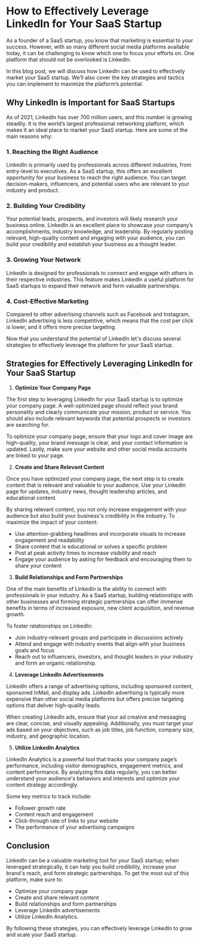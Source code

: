 # How to Effectively Leverage LinkedIn for Your SaaS Startup

As a founder of a SaaS startup, you know that marketing is essential to your success. However, with so many different social media platforms available today, it can be challenging to know which one to focus your efforts on. One platform that should not be overlooked is LinkedIn.

In this blog post, we will discuss how LinkedIn can be used to effectively market your SaaS startup. We’ll also cover the key strategies and tactics you can implement to maximize the platform’s potential.

## Why LinkedIn is Important for SaaS Startups

As of 2021, LinkedIn has over 700 million users, and this number is growing steadily. It is the world’s largest professional networking platform, which makes it an ideal place to market your SaaS startup. Here are some of the main reasons why:

### 1. Reaching the Right Audience

LinkedIn is primarily used by professionals across different industries, from entry-level to executives. As a SaaS startup, this offers an excellent opportunity for your business to reach the right audience. You can target decision-makers, influencers, and potential users who are relevant to your industry and product.

### 2. Building Your Credibility

Your potential leads, prospects, and investors will likely research your business online. LinkedIn is an excellent place to showcase your company’s accomplishments, industry knowledge, and leadership. By regularly posting relevant, high-quality content and engaging with your audience, you can build your credibility and establish your business as a thought leader.

### 3. Growing Your Network

LinkedIn is designed for professionals to connect and engage with others in their respective industries. This feature makes LinkedIn a useful platform for SaaS startups to expand their network and form valuable partnerships.

### 4. Cost-Effective Marketing

Compared to other advertising channels such as Facebook and Instagram, LinkedIn advertising is less competitive, which means that the cost per click is lower, and it offers more precise targeting.

Now that you understand the potential of LinkedIn let's discuss several strategies to effectively leverage the platform for your SaaS startup.

## Strategies for Effectively Leveraging LinkedIn for Your SaaS Startup

1. **Optimize Your Company Page**

The first step to leveraging LinkedIn for your SaaS startup is to optimize your company page. A well-optimized page should reflect your brand personality and clearly communicate your mission, product or service. You should also include relevant keywords that potential prospects or investors are searching for.

To optimize your company page, ensure that your logo and cover image are high-quality, your brand message is clear, and your contact information is updated. Lastly, make sure your website and other social media accounts are linked to your page.

2. **Create and Share Relevant Content**

Once you have optimized your company page, the next step is to create content that is relevant and valuable to your audience. Use your LinkedIn page for updates, industry news, thought leadership articles, and educational content.

By sharing relevant content, you not only increase engagement with your audience but also build your business's credibility in the industry. To maximize the impact of your content:

- Use attention-grabbing headlines and incorporate visuals to increase engagement and readability
- Share content that is educational or solves a specific problem
- Post at peak activity times to increase visibility and reach
- Engage your audience by asking for feedback and encouraging them to share your content

3. **Build Relationships and Form Partnerships**

One of the main benefits of LinkedIn is the ability to connect with professionals in your industry. As a SaaS startup, building relationships with other businesses and forming strategic partnerships can offer immense benefits in terms of increased exposure, new client acquisition, and revenue growth.

To foster relationships on LinkedIn:

- Join industry-relevant groups and participate in discussions actively
- Attend and engage with industry events that align with your business goals and focus
- Reach out to influencers, investors, and thought leaders in your industry and form an organic relationship.

4. **Leverage LinkedIn Advertisements**

LinkedIn offers a range of advertising options, including sponsored content, sponsored InMail, and display ads. LinkedIn advertising is typically more expensive than other social media platforms but offers precise targeting options that deliver high-quality leads.

When creating LinkedIn ads, ensure that your ad creative and messaging are clear, concise, and visually appealing. Additionally, you must target your ads based on your objectives, such as job titles, job function, company size, industry, and geographic location.

5. **Utilize LinkedIn Analytics**

LinkedIn Analytics is a powerful tool that tracks your company page’s performance, including visitor demographics, engagement metrics, and content performance. By analyzing this data regularly, you can better understand your audience's behaviors and interests and optimize your content strategy accordingly.

Some key metrics to track include:

- Follower growth rate
- Content reach and engagement
- Click-through rate of links to your website
- The performance of your advertising campaigns

## Conclusion

LinkedIn can be a valuable marketing tool for your SaaS startup; when leveraged strategically, it can help you build credibility, increase your brand's reach, and form strategic partnerships. To get the most out of this platform, make sure to:

- Optimize your company page
- Create and share relevant content
- Build relationships and form partnerships
- Leverage LinkedIn advertisements
- Utilize LinkedIn Analytics.

By following these strategies, you can effectively leverage LinkedIn to grow and scale your SaaS startup.